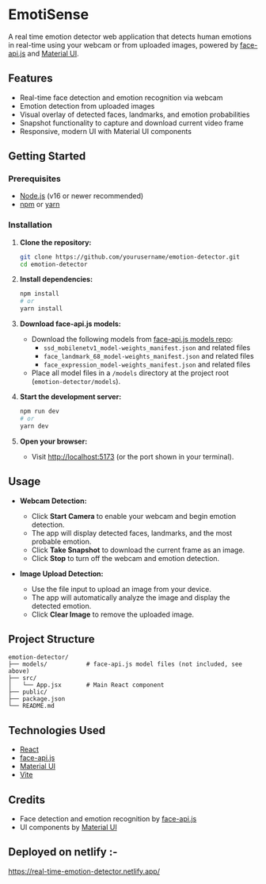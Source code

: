 # EmotiSense

A real time emotion detector web application that detects human emotions in real-time using your webcam or from uploaded images, powered by [face-api.js](https://github.com/justadudewhohacks/face-api.js) and [Material UI](https://mui.com/).

## Features

- Real-time face detection and emotion recognition via webcam
- Emotion detection from uploaded images
- Visual overlay of detected faces, landmarks, and emotion probabilities
- Snapshot functionality to capture and download current video frame
- Responsive, modern UI with Material UI components

## Getting Started

### Prerequisites

- [Node.js](https://nodejs.org/) (v16 or newer recommended)
- [npm](https://www.npmjs.com/) or [yarn](https://yarnpkg.com/)

### Installation

1. **Clone the repository:**

   ```bash
   git clone https://github.com/yourusername/emotion-detector.git
   cd emotion-detector
   ```

2. **Install dependencies:**

   ```bash
   npm install
   # or
   yarn install
   ```

3. **Download face-api.js models:**

   - Download the following models from [face-api.js models repo](https://github.com/justadudewhohacks/face-api.js/tree/master/weights):
     - `ssd_mobilenetv1_model-weights_manifest.json` and related files
     - `face_landmark_68_model-weights_manifest.json` and related files
     - `face_expression_model-weights_manifest.json` and related files
   - Place all model files in a `/models` directory at the project root (`emotion-detector/models`).

4. **Start the development server:**

   ```bash
   npm run dev
   # or
   yarn dev
   ```

5. **Open your browser:**
   - Visit [http://localhost:5173](http://localhost:5173) (or the port shown in your terminal).

## Usage

- **Webcam Detection:**
  - Click **Start Camera** to enable your webcam and begin emotion detection.
  - The app will display detected faces, landmarks, and the most probable emotion.
  - Click **Take Snapshot** to download the current frame as an image.
  - Click **Stop** to turn off the webcam and emotion detection.

- **Image Upload Detection:**
  - Use the file input to upload an image from your device.
  - The app will automatically analyze the image and display the detected emotion.
  - Click **Clear Image** to remove the uploaded image.

## Project Structure

```
emotion-detector/
├── models/           # face-api.js model files (not included, see above)
├── src/
│   └── App.jsx       # Main React component
├── public/
├── package.json
└── README.md
```

## Technologies Used

- [React](https://react.dev/)
- [face-api.js](https://github.com/justadudewhohacks/face-api.js)
- [Material UI](https://mui.com/)
- [Vite](https://vitejs.dev/)

## Credits

- Face detection and emotion recognition by [face-api.js](https://github.com/justadudewhohacks/face-api.js)
- UI components by [Material UI](https://mui.com/)

## Deployed on netlify :- 
https://real-time-emotion-detector.netlify.app/
